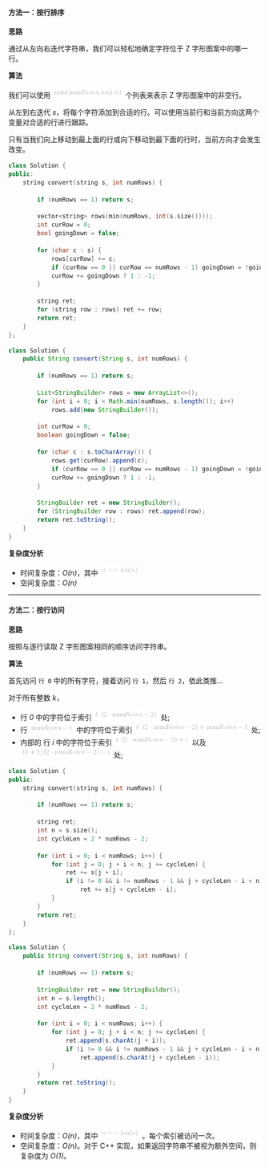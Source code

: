 #### 方法一：按行排序

**思路**

通过从左向右迭代字符串，我们可以轻松地确定字符位于 Z 字形图案中的哪一行。

**算法**

我们可以使用 ![\text{min}(\text{numRows},\text{len}(s)) ](./p__text{min}__text{numRows},_text{len}_s___.png)  个列表来表示 Z 字形图案中的非空行。

从左到右迭代 *s*，将每个字符添加到合适的行。可以使用当前行和当前方向这两个变量对合适的行进行跟踪。

只有当我们向上移动到最上面的行或向下移动到最下面的行时，当前方向才会发生改变。

```cpp [jG99vE4g-C++]
class Solution {
public:
    string convert(string s, int numRows) {

        if (numRows == 1) return s;

        vector<string> rows(min(numRows, int(s.size())));
        int curRow = 0;
        bool goingDown = false;

        for (char c : s) {
            rows[curRow] += c;
            if (curRow == 0 || curRow == numRows - 1) goingDown = !goingDown;
            curRow += goingDown ? 1 : -1;
        }

        string ret;
        for (string row : rows) ret += row;
        return ret;
    }
};
```
```java [jG99vE4g-Java]
class Solution {
    public String convert(String s, int numRows) {

        if (numRows == 1) return s;

        List<StringBuilder> rows = new ArrayList<>();
        for (int i = 0; i < Math.min(numRows, s.length()); i++)
            rows.add(new StringBuilder());

        int curRow = 0;
        boolean goingDown = false;

        for (char c : s.toCharArray()) {
            rows.get(curRow).append(c);
            if (curRow == 0 || curRow == numRows - 1) goingDown = !goingDown;
            curRow += goingDown ? 1 : -1;
        }

        StringBuilder ret = new StringBuilder();
        for (StringBuilder row : rows) ret.append(row);
        return ret.toString();
    }
}
```


**复杂度分析**

* 时间复杂度：*O(n)*，其中 ![n==\text{len}(s) ](./p__n_==_text{len}_s__.png) 
* 空间复杂度：*O(n)*

---

#### 方法二：按行访问

**思路**

按照与逐行读取 Z 字形图案相同的顺序访问字符串。

**算法**

首先访问 `行 0` 中的所有字符，接着访问 `行 1`，然后 `行 2`，依此类推...

对于所有整数 *k*，

- 行 *0* 中的字符位于索引 ![k\;(2\cdot\text{numRows}-2) ](./p__k_;__2_cdot_text{numRows}_-_2__.png)  处; 
- 行 ![\text{numRows}-1 ](./p__text{numRows}-1_.png)  中的字符位于索引 ![k\;(2\cdot\text{numRows}-2)+\text{numRows}-1 ](./p__k_;__2_cdot_text{numRows}_-_2__+_text{numRows}_-_1_.png)  处; 
- 内部的 行 *i* 中的字符位于索引 ![k\;(2\cdot\text{numRows}-2)+i ](./p__k_;__2_cdot_text{numRows}-2_+i_.png)  以及 ![(k+1)(2\cdot\text{numRows}-2)-i ](./p___k+1__2_cdot_text{numRows}-2_-_i_.png)  处; 

```cpp [heMTwrqW-C++]
class Solution {
public:
    string convert(string s, int numRows) {

        if (numRows == 1) return s;

        string ret;
        int n = s.size();
        int cycleLen = 2 * numRows - 2;

        for (int i = 0; i < numRows; i++) {
            for (int j = 0; j + i < n; j += cycleLen) {
                ret += s[j + i];
                if (i != 0 && i != numRows - 1 && j + cycleLen - i < n)
                    ret += s[j + cycleLen - i];
            }
        }
        return ret;
    }
};
```
```java [heMTwrqW-Java]
class Solution {
    public String convert(String s, int numRows) {

        if (numRows == 1) return s;

        StringBuilder ret = new StringBuilder();
        int n = s.length();
        int cycleLen = 2 * numRows - 2;

        for (int i = 0; i < numRows; i++) {
            for (int j = 0; j + i < n; j += cycleLen) {
                ret.append(s.charAt(j + i));
                if (i != 0 && i != numRows - 1 && j + cycleLen - i < n)
                    ret.append(s.charAt(j + cycleLen - i));
            }
        }
        return ret.toString();
    }
}
```


**复杂度分析**

* 时间复杂度：*O(n)*，其中 ![n==\text{len}(s) ](./p__n_==_text{len}_s__.png) 。每个索引被访问一次。
* 空间复杂度：*O(n)*。对于 C++ 实现，如果返回字符串不被视为额外空间，则复杂度为 *O(1)*。